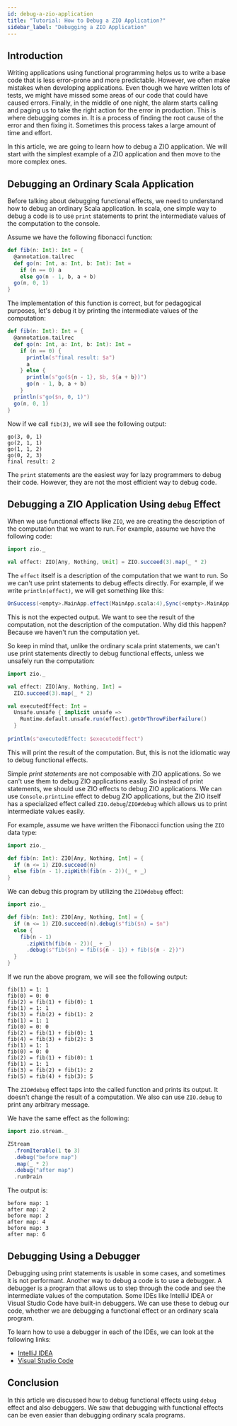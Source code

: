 ```yaml
---
id: debug-a-zio-application
title: "Tutorial: How to Debug a ZIO Application?"
sidebar_label: "Debugging a ZIO Application"
---
```


## Introduction

Writing applications using functional programming helps us to write a base code that is less error-prone and more predictable. However, we often make mistakes when developing applications. Even though we have written lots of tests, we might have missed some areas of our code that could have caused errors. Finally, in the middle of one night, the alarm starts calling and paging us to take the right action for the error in production. This is where debugging comes in. It is a process of finding the root cause of the error and then fixing it. Sometimes this process takes a large amount of time and effort.

In this article, we are going to learn how to debug a ZIO application. We will start with the simplest example of a ZIO application and then move to the more complex ones.

## Debugging an Ordinary Scala Application

Before talking about debugging functional effects, we need to understand how to debug an ordinary Scala application. In scala, one simple way to debug a code is to use `print` statements to print the intermediate values of the computation to the console.

Assume we have the following fibonacci function:

```scala mdoc:compile-only
def fib(n: Int): Int = {
  @annotation.tailrec
  def go(n: Int, a: Int, b: Int): Int =
    if (n == 0) a
    else go(n - 1, b, a + b) 
  go(n, 0, 1)
}
```

The implementation of this function is correct, but for pedagogical purposes, let's debug it by printing the intermediate values of the computation:

```scala mdoc:compile-only
def fib(n: Int): Int = {
  @annotation.tailrec
  def go(n: Int, a: Int, b: Int): Int =
    if (n == 0) {
      println(s"final result: $a")
      a
    } else {
      println(s"go(${n - 1}, $b, ${a + b})")
      go(n - 1, b, a + b)
    }
  println(s"go($n, 0, 1)")
  go(n, 0, 1)
}
```

Now if we call `fib(3)`, we will see the following output:

```
go(3, 0, 1)
go(2, 1, 1)
go(1, 1, 2)
go(0, 2, 3)
final result: 2
```

The `print` statements are the easiest way for lazy programmers to debug their code. However, they are not the most efficient way to debug code.

## Debugging a ZIO Application Using `debug` Effect

When we use functional effects like `ZIO`, we are creating the description of the computation that we want to run. For example, assume we have the following code:

```scala mdoc:compile-only
import zio._

val effect: ZIO[Any, Nothing, Unit] = ZIO.succeed(3).map(_ * 2)
```

The `effect` itself is a description of the computation that we want to run. So we can't use print statements to debug effects directly. For example, if we write `println(effect)`, we will get something like this:

```scala
OnSuccess(<empty>.MainApp.effect(MainApp.scala:4),Sync(<empty>.MainApp.effect(MainApp.scala:4),MainApp$$$Lambda$23/0x00000008000bc440@44a3ec6b),zio.ZIO$$Lambda$25/0x00000008000ba040@71623278)
```

This is not the expected output. We want to see the result of the computation, not the description of the computation. Why did this happen? Because we haven't run the computation yet.

So keep in mind that, unlike the ordinary scala print statements, we can't use print statements directly to debug functional effects, unless we unsafely run the computation:

```scala mdoc:compile-only
import zio._

val effect: ZIO[Any, Nothing, Int] = 
  ZIO.succeed(3).map(_ * 2)

val executedEffect: Int =
  Unsafe.unsafe { implicit unsafe =>
    Runtime.default.unsafe.run(effect).getOrThrowFiberFailure()
  }
  
println(s"executedEffect: $executedEffect")
```

This will print the result of the computation. But, this is not the idiomatic way to debug functional effects.

Simple _print statements_ are not composable with ZIO applications. So we can't use them to debug ZIO applications easily. So instead of print statements, we should use ZIO effects to debug ZIO applications. We can use `Console.printLine` effect to debug ZIO applications, but the ZIO itself has a specialized effect called `ZIO.debug`/`ZIO#debug` which allows us to print intermediate values easily.

For example, assume we have written the Fibonacci function using the `ZIO` data type:

```scala mdoc:compile-only
import zio._

def fib(n: Int): ZIO[Any, Nothing, Int] = {
  if (n <= 1) ZIO.succeed(n)
  else fib(n - 1).zipWith(fib(n - 2))(_ + _)
}
```

We can debug this program by utilizing the `ZIO#debug` effect:

```scala mdoc:compile-only
import zio._

def fib(n: Int): ZIO[Any, Nothing, Int] = {
  if (n <= 1) ZIO.succeed(n).debug(s"fib($n) = $n")
  else {
    fib(n - 1)
      .zipWith(fib(n - 2))(_ + _)
      .debug(s"fib($n) = fib(${n - 1}) + fib(${n - 2})")
  }
}
```

If we run the above program, we will see the following output:

```
fib(1) = 1: 1
fib(0) = 0: 0
fib(2) = fib(1) + fib(0): 1
fib(1) = 1: 1
fib(3) = fib(2) + fib(1): 2
fib(1) = 1: 1
fib(0) = 0: 0
fib(2) = fib(1) + fib(0): 1
fib(4) = fib(3) + fib(2): 3
fib(1) = 1: 1
fib(0) = 0: 0
fib(2) = fib(1) + fib(0): 1
fib(1) = 1: 1
fib(3) = fib(2) + fib(1): 2
fib(5) = fib(4) + fib(3): 5
```

The `ZIO#debug` effect taps into the called function and prints its output. It doesn't change the result of a computation. We also can use `ZIO.debug` to print any arbitrary message.

We have the same effect as the following:

```scala mdoc:compile-only
import zio.stream._

ZStream
  .fromIterable(1 to 3)
  .debug("before map")
  .map(_ * 2)
  .debug("after map")
  .runDrain
```

The output is:

```
before map: 1
after map: 2
before map: 2
after map: 4
before map: 3
after map: 6
```

## Debugging Using a Debugger

Debugging using print statements is usable in some cases, and sometimes it is not performant. Another way to debug a code is to use a debugger. A debugger is a program that allows us to step through the code and see the intermediate values of the computation. Some IDEs like IntelliJ IDEA or Visual Studio Code have built-in debuggers. We can use these to debug our code, whether we are debugging a functional effect or an ordinary scala program.

To learn how to use a debugger in each of the IDEs, we can look at the following links:
- [IntelliJ IDEA](https://www.jetbrains.com/help/idea/debugging-scala.html)
- [Visual Studio Code](https://code.visualstudio.com/docs/editor/debugging)

## Conclusion

In this article we discussed how to debug functional effects using `debug` effect and also debuggers. We saw that debugging with functional effects can be even easier than debugging ordinary scala programs.